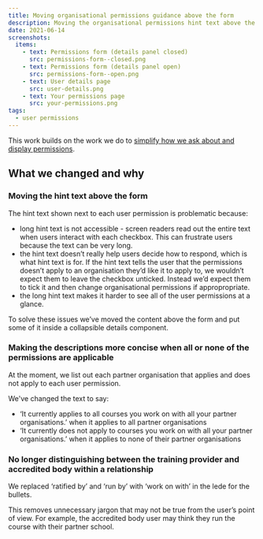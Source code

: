 ```yaml
---
title: Moving organisational permissions guidance above the form
description: Moving the organisational permissions hint text above the form and some other related tweaks
date: 2021-06-14
screenshots:
  items:
    - text: Permissions form (details panel closed)
      src: permissions-form--closed.png
    - text: Permissions form (details panel open)
      src: permissions-form--open.png
    - text: User details page
      src: user-details.png
    - text: Your permissions page
      src: your-permissions.png
tags:
  - user permissions
---
```


This work builds on the work we do to [simplify how we ask about and display permissions](/manage-teacher-training-applications/simplifying-how-we-ask-about-and-display-permissions/).

## What we changed and why

### Moving the hint text above the form

The hint text shown next to each user permission is problematic because:

* long hint text is not accessible - screen readers read out the entire text when users interact with each checkbox. This can frustrate users because the text can be very long.
* the hint text doesn’t really help users decide how to respond, which is what hint text is for. If the hint text tells the user that the permissions doesn’t apply to an organisation they’d like it to apply to, we wouldn’t expect them to leave the checkbox unticked. Instead we’d expect them to tick it and then change organisational permissions if appropropriate.
* the long hint text makes it harder to see all of the user permissions at a glance.

To solve these issues we’ve moved the content above the form and put some of it inside a collapsible details component.

### Making the descriptions more concise when all or none of the permissions are applicable

At the moment, we list out each partner organisation that applies and does not apply to each user permission.

We've changed the text to say:

* ‘It currently applies to all courses you work on with all your partner organisations.’ when it applies to all partner organisations
* ‘It currently does not apply to courses you work on with all your partner organisations.’ when it applies to none of their partner organisations

### No longer distinguishing between the training provider and accredited body within a relationship

We replaced ‘ratified by’ and ‘run by’ with ‘work on with’ in the lede for the bullets.

This removes unnecessary jargon that may not be true from the user’s point of view. For example, the accredited body user may think they run the course with their partner school.
